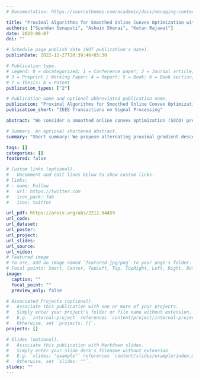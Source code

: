 ```yaml
---
# Documentation: https://sourcethemes.com/academic/docs/managing-content/

title: "Proximal Algorithms for Smoothed Online Convex Optimization with Predictions"
authors: ["Spandan Senapati", "Ashwin Shenai", "Ketan Rajawat"]
date: 2023-08-07
doi: ""

# Schedule page publish date (NOT publication's date).
publishDate: 2022-12-27T20:39:46+05:30

# Publication type.
# Legend: 0 = Uncategorized; 1 = Conference paper; 2 = Journal article;
# 3 = Preprint / Working Paper; 4 = Report; 5 = Book; 6 = Book section;
# 7 = Thesis; 8 = Patent
publication_types: ["2"]

# Publication name and optional abbreviated publication name.
publication: "Proximal Algorithms for Smoothed Online Convex Optimization with Predictions"
publication_short: "IEEE Transactions on Signal Processing"

abstract: "We consider a smoothed online convex optimization (SOCO) problem with predictions, where the learner has access to a finite lookahead window of time-varying stage costs, but suffers a switching cost for changing its actions at each stage. Based on the Alternating Proximal Gradient Descent (APGD) framework, we develop Receding Horizon Alternating Proximal Descent (RHAPD) for proximable, non-smooth and strongly convex stage costs, and RHAPD-Smooth (RHAPD-S) for non-proximable, smooth and strongly convex stage costs. In addition to outperforming gradient descent-based algorithms, while maintaining a comparable runtime complexity, our proposed algorithms also allow us to solve a wider range of problems. We provide theoretical upper bounds on the dynamic regret achieved by the proposed algorithms, which decay exponentially with the length of the lookahead window. The performance of the presented algorithms is empirically demonstrated via numerical experiments on non-smooth regression, dynamic trajectory tracking, and economic power dispatch problems."

# Summary. An optional shortened abstract.
summary: "Short summary: We propose alternating proximal gradient descent based-algorithms for solving the problem of smoothed online convex optimization (for both smooth and non-smooth stage costs $f_{t}$) with predictions. The proposed algorithms allow us to solve a wider range of problems at a low computational cost and have similar theoretical guarantees as the existing gradient descent-based algorithms for smooth stage costs, while outperforming them on a number of numerical experiments."

tags: []
categories: []
featured: false

# Custom links (optional).
#   Uncomment and edit lines below to show custom links.
# links:
# - name: Follow
#   url: https://twitter.com
#   icon_pack: fab
#   icon: twitter

url_pdf: https://arxiv.org/abs/2212.04459
url_code:
url_dataset:
url_poster:
url_project:
url_slides:
url_source:
url_video:
# Featured image
# To use, add an image named `featured.jpg/png` to your page's folder. 
# Focal points: Smart, Center, TopLeft, Top, TopRight, Left, Right, BottomLeft, Bottom, BottomRight.
image:
  caption: ""
  focal_point: ""
  preview_only: false

# Associated Projects (optional).
#   Associate this publication with one or more of your projects.
#   Simply enter your project's folder or file name without extension.
#   E.g. `internal-project` references `content/project/internal-project/index.md`.
#   Otherwise, set `projects: []`.
projects: []

# Slides (optional).
#   Associate this publication with Markdown slides.
#   Simply enter your slide deck's filename without extension.
#   E.g. `slides: "example"` references `content/slides/example/index.md`.
#   Otherwise, set `slides: ""`.
slides: ""
---
```

